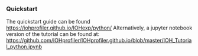 ### Quickstart
The quickstart guide can be found https://iohprofiler.github.io/IOHexp/python/
Alternatively, a jupyter notebook version of the tutorial can be found at: https://github.com/IOHprofiler/IOHprofiler.github.io/blob/master/IOH_Tutorial_python.ipynb 